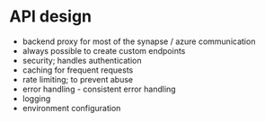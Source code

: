 # API design

- backend proxy for most of the synapse / azure communication
- always possible to create custom endpoints
- security; handles authentication
- caching for frequent requests
- rate limiting; to prevent abuse
- error handling - consistent error handling
- logging
- environment configuration
